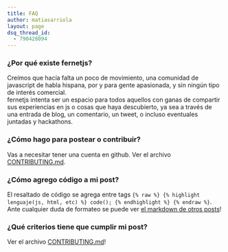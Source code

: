 ```yaml
---
title: FAQ
author: matiasarriola
layout: page
dsq_thread_id:
  - 790428094
---
```

### ¿Por qué existe fernetjs?

Creímos que hacía falta un poco de movimiento, una comunidad de javascript de habla hispana, por y para gente apasionada, y sin ningún tipo de interés comercial.  
fernetjs intenta ser un espacio para todos aquellos con ganas de compartir sus experiencias en js o cosas que haya descubierto, ya sea a través de una entrada de blog, un comentario, un tweet, o incluso eventuales juntadas y hackathons.

### ¿Cómo hago para postear o contribuir?

Vas a necesitar tener una cuenta en github. Ver el archivo [CONTRIBUTING.md](https://github.com/fernetjs/fernetjs.github.io/blob/master/CONTRIBUTING.md).

### ¿Cómo agrego código a mi post?

El resaltado de código se agrega entre tags ```{% raw %} {% highlight lenguaje(js, html, etc) %} code(); {% endhighlight %} {% endraw %}```. Ante cualquier duda de formateo se puede ver [el markdown de otros posts](https://github.com/fernetjs/fernetjs.github.io/tree/master/_posts)!

### ¿Qué criterios tiene que cumplir mi post?

Ver el archivo [CONTRIBUTING.md](https://github.com/fernetjs/fernetjs.github.io/blob/master/CONTRIBUTING.md)!
